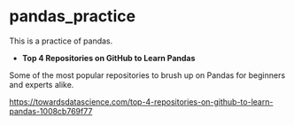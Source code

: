 # pandas_practice
This is a practice of pandas.

* __Top 4 Repositories on GitHub to Learn Pandas__

Some of the most popular repositories to brush up on Pandas for beginners and experts alike.

https://towardsdatascience.com/top-4-repositories-on-github-to-learn-pandas-1008cb769f77
